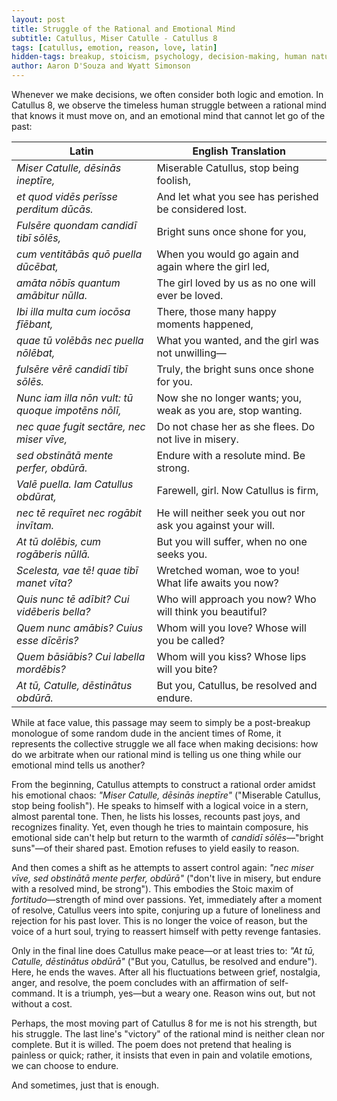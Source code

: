 ```yaml
---
layout: post
title: Struggle of the Rational and Emotional Mind
subtitle: Catullus, Miser Catulle - Catullus 8
tags: [catullus, emotion, reason, love, latin]
hidden-tags: breakup, stoicism, psychology, decision-making, human nature, conflict
author: Aaron D'Souza and Wyatt Simonson
---
```


Whenever we make decisions, we often consider both logic and emotion. In Catullus 8, we observe the timeless human struggle between a rational mind that knows it must move on, and an emotional mind that cannot let go of the past:

| **Latin**                                          | **English Translation**                                      |
| -------------------------------------------------- | ------------------------------------------------------------ |
| _Miser Catulle, dēsinās ineptīre,_                 | Miserable Catullus, stop being foolish,                      |
| _et quod vidēs perīsse perditum dūcās._            | And let what you see has perished be considered lost.        |
| _Fulsēre quondam candidī tibī sōlēs,_              | Bright suns once shone for you,                              |
| _cum ventitābās quō puella dūcēbat,_               | When you would go again and again where the girl led,        |
| _amāta nōbīs quantum amābitur nūlla._              | The girl loved by us as no one will ever be loved.           |
| _Ibi illa multa cum iocōsa fīēbant,_               | There, those many happy moments happened,                    |
| _quae tū volēbās nec puella nōlēbat,_              | What you wanted, and the girl was not unwilling—             |
| _fulsēre vērē candidī tibī sōlēs._                 | Truly, the bright suns once shone for you.                   |
| _Nunc iam illa nōn vult: tū quoque impotēns nōlī,_ | Now she no longer wants; you, weak as you are, stop wanting. |
| _nec quae fugit sectāre, nec miser vīve,_          | Do not chase her as she flees. Do not live in misery.        |
| _sed obstinātā mente perfer, obdūrā._              | Endure with a resolute mind. Be strong.                      |
| _Valē puella. Iam Catullus obdūrat,_               | Farewell, girl. Now Catullus is firm,                        |
| _nec tē requīret nec rogābit invītam._             | He will neither seek you out nor ask you against your will.  |
| _At tū dolēbis, cum rogāberis nūllā._              | But you will suffer, when no one seeks you.                  |
| _Scelesta, vae tē! quae tibī manet vīta?_          | Wretched woman, woe to you! What life awaits you now?        |
| _Quis nunc tē adībit? Cui vidēberis bella?_        | Who will approach you now? Who will think you beautiful?     |
| _Quem nunc amābis? Cuius esse dīcēris?_            | Whom will you love? Whose will you be called?                |
| _Quem bāsiābis? Cui labella mordēbis?_             | Whom will you kiss? Whose lips will you bite?                |
| _At tū, Catulle, dēstinātus obdūrā._               | But you, Catullus, be resolved and endure.                   |

While at face value, this passage may seem to simply be a post-breakup monologue of some random dude in the ancient times of Rome, it represents the collective struggle we all face when making decisions: how do we arbitrate when our rational mind is telling us one thing while our emotional mind tells us another?

From the beginning, Catullus attempts to construct a rational order amidst his emotional chaos: _"Miser Catulle, dēsinās ineptīre"_ ("Miserable Catullus, stop being foolish"). He speaks to himself with a logical voice in a stern, almost parental tone. Then, he lists his losses, recounts past joys, and recognizes finality. Yet, even though he tries to maintain composure, his emotional side can't help but return to the warmth of _candidī sōlēs_—"bright suns"—of their shared past. Emotion refuses to yield easily to reason.

And then comes a shift as he attempts to assert control again: _"nec miser vīve, sed obstinātā mente perfer, obdūrā"_ ("don't live in misery, but endure with a resolved mind, be strong"). This embodies the Stoic maxim of _fortitudo_—strength of mind over passions. Yet, immediately after a moment of resolve, Catullus veers into spite, conjuring up a future of loneliness and rejection for his past lover. This is no longer the voice of reason, but the voice of a hurt soul, trying to reassert himself with petty revenge fantasies.

Only in the final line does Catullus make peace—or at least tries to: _"At tū, Catulle, dēstinātus obdūrā"_ ("But you, Catullus, be resolved and endure"). Here, he ends the waves. After all his fluctuations between grief, nostalgia, anger, and resolve, the poem concludes with an affirmation of self-command. It is a triumph, yes—but a weary one. Reason wins out, but not without a cost.

Perhaps, the most moving part of Catullus 8 for me is not his strength, but his struggle. The last line's "victory" of the rational mind is neither clean nor complete. But it is willed. The poem does not pretend that healing is painless or quick; rather, it insists that even in pain and volatile emotions, we can choose to endure.

And sometimes, just that is enough.
